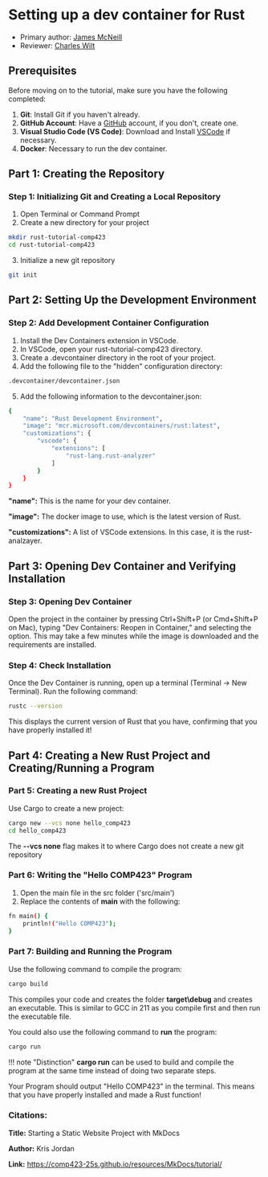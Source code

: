 # Setting up a dev container for Rust

* Primary author: [James McNeill](http://github.com/jamesbmc1)
* Reviewer: [Charles Wilt](https://github.com/crwilt)

## Prerequisites
Before moving on to the tutorial, make sure you have the following completed: 

1. **Git**: Install Git if you haven't already. 
2. **GitHub Account**: Have a [GitHub](https://github.com/) account, if you don't, create one.
3. **Visual Studio Code (VS Code)**: Download and Install [VSCode](https://code.visualstudio.com/) if necessary.
4. **Docker**: Necessary to run the dev container. 


## Part 1: Creating the Repository
### Step 1: Initializing Git and Creating a Local Repository
1. Open Terminal or Command Prompt
2. Create a new directory for your project
 ```bash
 mkdir rust-tutorial-comp423
 cd rust-tutorial-comp423
 ```
 3. Initialize a new git repository
```bash
git init
```

## Part 2: Setting Up the Development Environment
### Step 2: Add Development Container Configuration
1. Install the Dev Containers extension in VSCode.
2. In VSCode, open your rust-tutorial-comp423 directory. 
3. Create a .devcontainer directory in the root of your project. 
4. Add the following file to the "hidden" configuration directory: 
```bash
.devcontainer/devcontainer.json
```
5. Add the following information to the devcontainer.json: 

```bash
{
    "name": "Rust Development Environment",
    "image": "mcr.microsoft.com/devcontainers/rust:latest",
    "customizations": {
        "vscode": {
            "extensions": [
                "rust-lang.rust-analyzer"
            ]
        }
    }
}
```


**"name":** This is the name for your dev container.

**"image":** The docker image to use, which is the latest version of Rust.

**"customizations":** A list of VSCode extensions. In this case, it is the rust-analzayer.


## Part 3: Opening Dev Container and Verifying Installation
### Step 3: Opening Dev Container
Open the project in the container by pressing Ctrl+Shift+P (or Cmd+Shift+P on Mac), typing "Dev Containers: Reopen in Container," 
and selecting the option. This may take a few minutes while the image is downloaded and the requirements are installed.

### Step 4: Check Installation
Once the Dev Container is running, open up a terminal (Terminal -> New Terminal). Run the following command: 
```bash
rustc --version
```

This displays the current version of Rust that you have, confirming that you have properly installed it!

## Part 4: Creating a New Rust Project and Creating/Running a Program
### Part 5: Creating a new Rust Project
Use Cargo to create a new project:
```bash
cargo new --vcs none hello_comp423
cd hello_comp423
```
The **--vcs none** flag makes it to where Cargo does not create a new git repository

### Part 6: Writing the "Hello COMP423" Program
1. Open the main file in the src folder ('src/main')
2. Replace the contents of **main** with the following: 
```bash
fn main() {
    println!("Hello COMP423");
}
```
### Part 7: Building and Running the Program
Use the following command to compile the program: 
```bash
cargo build
```

This compiles your code and creates the folder **target\debug** and creates an executable. This is similar to GCC in 211 as you compile first and then run the executable file. 


You could also use the following command to **run** the program: 
```bash
cargo run
```

!!! note "Distinction"
    **cargo run** can be used to build and compile the program at the same time instead of doing two separate steps. 

Your Program should output "Hello COMP423" in the terminal. This means that you have properly installed and made a Rust function!

### **Citations:**

**Title:**  Starting a Static Website Project with MkDocs

**Author:** Kris Jordan

**Link:** https://comp423-25s.github.io/resources/MkDocs/tutorial/